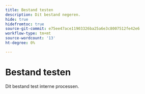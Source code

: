 ```yaml
---
title: Bestand testen
description: Dit bestand negeren.
hide: true
hidefromtoc: true
source-git-commit: e75ee47ace11903326ba25a6e3c8007512fe42e6
workflow-type: tm+mt
source-wordcount: '13'
ht-degree: 0%

---
```



# Bestand testen

Dit bestand test interne processen.